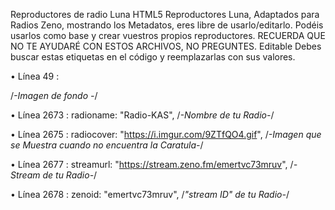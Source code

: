Reproductores de radio Luna HTML5
Reproductores Luna, Adaptados para Radios Zeno, mostrando los Metadatos, eres libre de usarlo/editarlo.
Podéis usarlos como base y crear vuestros propios reproductores.
RECUERDA QUE NO TE AYUDARÉ CON ESTOS ARCHIVOS, NO PREGUNTES.
Editable
Debes buscar estas etiquetas en el código y reemplazarlas con sus valores.

•	Línea 49 :   <div class="a" style="background-image:url(https://xxxxxx.com/xxxxxx)">  /*-Imagen de fondo -*/


•	Línea 2673 :    radioname: "Radio-KAS",      /*-Nombre de tu Radio-*/ 


•	Línea 2675 :    radiocover: "https://i.imgur.com/9ZTfQO4.gif",        /*-Imagen que se Muestra cuando no encuentra la Caratula-*/

 
•	Línea 2677 :    streamurl: "https://stream.zeno.fm/emertvc73mruv",   /*-Stream de tu Radio-*/

 
•	Línea 2678 :    zenoid: "emertvc73mruv",  /*"stream ID" de tu Radio-*/

